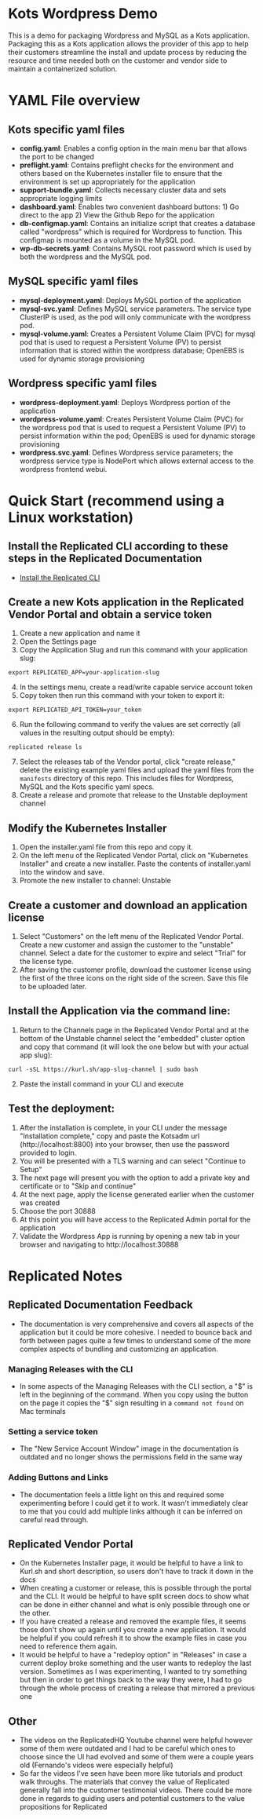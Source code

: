 # Kots Wordpress Demo
This is a demo for packaging Wordpress and MySQL as a Kots application. Packaging this as a Kots application allows the provider of this app to help their customers streamline the install and update process by reducing the resource and time needed both on the customer and vendor side to maintain a containerized solution.  

# YAML File overview
## Kots specific yaml files
- __config.yaml__: Enables a config option in the main menu bar that allows the port to be changed
- __preflight.yaml__: Contains preflight checks for the environment and others based on the Kubernetes installer file to ensure that the environment is set up appropriately for the application
- __support-bundle.yaml__: Collects necessary cluster data and sets appropriate logging limits
- __dashboard.yaml__: Enables two convenient dashboard buttons: 1) Go direct to the app 2) View the Github Repo for the application
- __db-configmap.yaml__: Contains an initialize script that creates a database called "wordpress" which is required for Wordpress to function.  This configmap is mounted as a volume in the MySQL pod.
- __wp-db-secrets.yaml__: Contains MySQL root password which is used by both the wordpress and the MySQL pod.
## MySQL specific yaml files
- __mysql-deployment.yaml__: Deploys MySQL portion of the application
- __mysql-svc.yaml__: Defines MySQL service parameters. The service type ClusterIP is used, as the pod will only communicate with the wordpress pod.
- __mysql-volume.yaml__: Creates a Persistent Volume Claim (PVC) for mysql pod that is used to request a Persistent Volume (PV) to persist information that is stored within the wordpress database; OpenEBS is used for dynamic storage provisioning
## Wordpress specific yaml files
- __wordpress-deployment.yaml__: Deploys Wordpress portion of the application
- __wordpress-volume.yaml__: Creates Persistent Volume Claim (PVC) for the wordpress pod that is used to request a Persistent Volume (PV) to persist information within the pod; OpenEBS is used for dynamic storage provisioning
- __wordpress.svc.yaml__: Defines Wordpress service parameters; the wordpress service type is NodePort which allows external access to the wordpress frontend webui.

# Quick Start (recommend using a Linux workstation) 
## Install the Replicated CLI according to these steps in the Replicated Documentation
- [Install the Replicated CLI](https://docs.replicated.com/vendor/tutorial-installing-with-cli#install-the-replicated-cli)
## Create a new Kots application in the Replicated Vendor Portal and obtain a service token 
1. Create a new application and name it
2. Open the Settings page
3. Copy the Application Slug and run this command with your application slug:
```shell
export REPLICATED_APP=your-application-slug
```
4. In the settings menu, create a read/write capable service account token
5. Copy token then run this command with your token to export it:
```shell
export REPLICATED_API_TOKEN=your_token
```
6. Run the following command to verify the values are set correctly (all values in the resulting output should be empty):
```shell
replicated release ls
```
7. Select the releases tab of the Vendor portal, click "create release," delete the existing example yaml files and upload the yaml files from the `manifests` directory of this repo.  This includes files for Wordpress, MySQL and the Kots specific yaml specs.  
8. Create a release and promote that release to the Unstable deployment channel
## Modify the Kubernetes Installer
1. Open the installer.yaml file from this repo and copy it.
2. On the left menu of the Replicated Vendor Portal, click on "Kubernetes Installer" and create a new installer.  Paste the contents of installer.yaml into the window and save.
3. Promote the new installer to channel: Unstable
## Create a customer and download an application license
1. Select "Customers" on the left menu of the Replicated Vendor Portal. Create a new customer and assign the customer to the "unstable" channel.  Select a date for the customer to expire and select "Trial" for the license type.
2. After saving the customer profile, download the customer license using the first of the three icons on the right side of the screen.  Save this file to be uploaded later.
## Install the Application via the command line:
1. Return to the Channels page in the Replicated Vendor Portal and at the bottom of the Unstable channel select the "embedded" cluster option and copy that command (it will look the one below but with your actual app slug):
```shell
curl -sSL https://kurl.sh/app-slug-channel | sudo bash
```
2. Paste the install command in your CLI and execute
## Test the deployment: 
1. After the installation is complete, in your CLI under the message "Installation complete," copy and paste the Kotsadm url (http://localhost:8800) into your browser, then use the password provided to login.
2. You will be presented with a TLS warning and can select "Continue to Setup"
3. The next page will present you with the option to add a private key and certificate or to "Skip and continue"
4. At the next page, apply the license generated earlier when the customer was created
5. Choose the port 30888
6. At this point you will have access to the Replicated Admin portal for the application 
7. Validate the Wordpress App is running by opening a new tab in your browser and navigating to http://localhost:30888

# Replicated Notes
## Replicated Documentation Feedback
- The documentation is very comprehensive and covers all aspects of the application but it could be more cohesive.  I needed to bounce back and forth between pages quite a few times to understand some of the more complex aspects of bundling and customizing an application. 
### Managing Releases with the CLI 
- In some aspects of the Managing Releases with the CLI section, a "$" is left in the beginning of the command.  When you copy using the button on the page it copies the "$" sign resulting in a `command not found` on Mac terminals
### Setting a service token 
- The "New Service Account Window" image in the documentation is outdated and no longer shows the permissions field in the same way
### Adding Buttons and Links 
- The documentation feels a little light on this and required some experimenting before I could get it to work. It wasn't immediately clear to me that you could add multiple links although it can be inferred on careful read through.
## Replicated Vendor Portal
- On the Kubernetes Installer page, it would be helpful to have a link to Kurl.sh and short description, so users don't have to track it down in the docs
- When creating a customer or release, this is possible through the portal and the CLI.  It would be helpful to have split screen docs to show what can be done in either channel and what is only possible through one or the other.
- If you have created a release and removed the example files, it seems those don't show up again until you create a new application.  It would be helpful if you could refresh it to show the example files in case you need to reference them again.  
- It would be helpful to have a "redeploy option" in "Releases" in case a current deploy broke something and the user wants to redeploy the last version.  Sometimes as I was experimenting, I wanted to try something but then in order to get things back to the way they were, I had to go through the whole process of creating a release that mirrored a previous one
## Other
- The videos on the ReplicatedHQ Youtube channel were helpful however some of them were outdated and I had to be careful which ones to choose since the UI had evolved and some of them were a couple years old (Fernando's videos were especially helpful)
- So far the videos I've seen have been more like tutorials and product walk throughs. The materials that convey the value of Replicated generally fall into the customer testimonial videos. There could be more done in regards to guiding users and potential customers to the value propositions for Replicated
